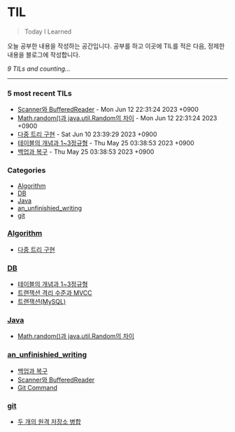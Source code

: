 # TIL
> Today I Learned

오늘 공부한 내용을 작성하는 공간입니다. 공부를 하고 이곳에 TIL를 적은 다음, 정제한 내용을 블로그에 작성합니다.


_9 TILs and counting..._

---

### 5 most recent TILs

- [Scanner와 BufferedReader](an_unfinishied_writing/Scanner_And_BufferedReader.md) - Mon Jun 12 22:31:24 2023 +0900
- [Math.random()과 java.util.Random의 차이](Java/Math_random()_VS_Random.md) - Mon Jun 12 22:31:24 2023 +0900
- [다중 트리 구현](Algorithm/N-ary_tree.md) - Sat Jun 10 23:39:29 2023 +0900
- [테이블의 개념과 1~3정규형](DB/Concepts_and_Normalization_of_Table.md) - Thu May 25 03:38:53 2023 +0900
- [백업과 복구](an_unfinishied_writing/Back_up_and_Restoration.md) - Thu May 25 03:38:53 2023 +0900

### Categories

- [Algorithm](#Algorithm)
- [DB](#DB)
- [Java](#Java)
- [an_unfinishied_writing](#an_unfinishied_writing)
- [git](#git)

### [Algorithm](#Algorithm)
- [다중 트리 구현](Algorithm/N-ary_tree.md)

### [DB](#DB)
- [테이블의 개념과 1~3정규형](DB/Concepts_and_Normalization_of_Table.md)
- [트랜잭션 격리 수준과 MVCC](DB/Transaction_Isolation_Level.md)
- [트랜잭션(MySQL)](DB/Transaction_and_Concurrency_Control.md)

### [Java](#Java)
- [Math.random()과 java.util.Random의 차이](Java/Math_random()_VS_Random.md)

### [an_unfinishied_writing](#an_unfinishied_writing)
- [백업과 복구](an_unfinishied_writing/Back_up_and_Restoration.md)
- [Scanner와 BufferedReader](an_unfinishied_writing/Scanner_And_BufferedReader.md)
- [Git Command](an_unfinishied_writing/git_command.md)

### [git](#git)
- [두 개의 원격 저장소 병합](git/merge_remote_to_remote.md)

[1]: https://simonwillison.net/2020/Apr/20/self-rewriting-readme/
[2]: https://github.com/jbranchaud/til

